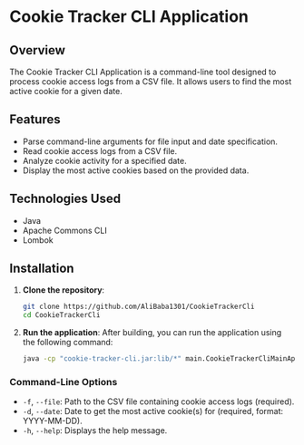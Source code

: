 # Cookie Tracker CLI Application

## Overview

The Cookie Tracker CLI Application is a command-line tool designed to process cookie access logs from a CSV file. It allows users to find the most active cookie for a given date.

## Features

- Parse command-line arguments for file input and date specification.
- Read cookie access logs from a CSV file.
- Analyze cookie activity for a specified date.
- Display the most active cookies based on the provided data.

## Technologies Used

- Java
- Apache Commons CLI
- Lombok

## Installation

1. **Clone the repository**:
   ```bash
   git clone https://github.com/AliBaba1301/CookieTrackerCli
   cd CookieTrackerCli
   ```

2. **Run the application**:
   After building, you can run the application using the following command:
   ```bash
   java -cp "cookie-tracker-cli.jar:lib/*" main.CookieTrackerCliMainApplication -f <pathToCSV>  -d <date>
   ```


### Command-Line Options

- `-f`, `--file`: Path to the CSV file containing cookie access logs (required).
- `-d`, `--date`: Date to get the most active cookie(s) for (required, format: YYYY-MM-DD).
- `-h`, `--help`: Displays the help message.



